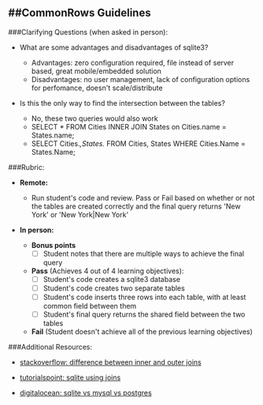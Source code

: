 ##CommonRows Guidelines
-----------------------

###Clarifying Questions (when asked in person):

  - What are some advantages and disadvantages of sqlite3?

    - Advantages: zero configuration required, file instead of server based, great mobile/embedded solution
    - Disadvantages: no user management, lack of configuration options for perfomance, doesn't scale/distribute

  - Is this the only way to find the intersection between the tables?

    - No, these two queries would also work
    - SELECT * FROM Cities INNER JOIN States on Cities.name = States.name;
    - SELECT Cities.*,States.* FROM Cities, States WHERE Cities.Name = States.Name;

###Rubric:

  - **Remote:**

    - Run student's code and review. Pass or Fail based on whether or not the tables are created correctly and the final query returns 'New York' or 'New York|New York'

  - **In person:**

    - **Bonus points**
        - [ ] Student notes that there are multiple ways to achieve the final query

    - **Pass** (Achieves 4 out of 4 learning objectives):
        - [ ] Student's code creates a sqlite3 database
        - [ ] Student's code creates two separate tables
        - [ ] Student's code inserts three rows into each table, with at least common field between them
        - [ ] Student's final query returns the shared field between the two tables
    
    - **Fail** (Student doesn't achieve all of the previous learning objectives)

###Additional Resources:

  - [stackoverflow: difference between inner and outer joins](http://stackoverflow.com/questions/38549/difference-between-inner-and-outer-joins)

  - [tutorialspoint: sqlite using joins](http://www.tutorialspoint.com/sqlite/sqlite_using_joins.htm)

  - [digitalocean: sqlite vs mysql vs postgres](https://www.digitalocean.com/community/tutorials/sqlite-vs-mysql-vs-postgresql-a-comparison-of-relational-database-management-systems)
